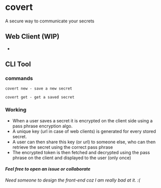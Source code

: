 # covert
A secure way to communicate your secrets


## Web Client (WIP)
- 

## CLI Tool

### commands

```
covert new - save a new secret
```

```
covert get - get a saved secret
```

### Working
- When a user saves a secret it is encrypted on the client side using a pass phrase encryption algo.
- A unique key (url in case of web clients) is generated for every stored secret.
- A user can then share this key (or url) to someone else, who can then retrieve the secret using the correct pass phrase
- The encrypted token is then fetched and decrypted using the pass phrase on the client and displayed to the user (only once)


#### *__Feel free to open an issue or collaborate__*
_Need someone to design the front-end coz I am really bad at it. :(_


